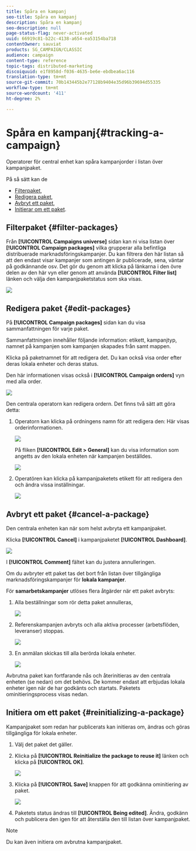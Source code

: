 ```yaml
---
title: Spåra en kampanj
seo-title: Spåra en kampanj
description: Spåra en kampanj
seo-description: null
page-status-flag: never-activated
uuid: 66919c81-b22c-4138-a654-ea53154ba718
contentOwner: sauviat
products: SG_CAMPAIGN/CLASSIC
audience: campaign
content-type: reference
topic-tags: distributed-marketing
discoiquuid: e1f8958d-f036-4635-be6e-ebdbea6ac116
translation-type: tm+mt
source-git-commit: 70b143445b2e77128b9404e35d96b39694d55335
workflow-type: tm+mt
source-wordcount: '411'
ht-degree: 2%

---
```



# Spåra en kampanj{#tracking-a-campaign}

Operatorer för central enhet kan spåra kampanjorder i listan över kampanjpaket.

På så sätt kan de

* [Filterpaket](#filter-packages),
* [Redigera paket](#edit-packages),
* [Avbryt ett paket](#cancel-a-package),
* [Initierar om ett paket](#reinitializing-a-package).

## Filterpaket {#filter-packages}

Från **[!UICONTROL Campaigns universe]** sidan kan ni visa listan över **[!UICONTROL Campaign packages]** vilka grupperar alla befintliga distribuerade marknadsföringskampanjer. Du kan filtrera den här listan så att den endast visar kampanjer som antingen är publicerade, sena, väntar på godkännande osv. Det gör du genom att klicka på länkarna i den övre delen av den här vyn eller genom att använda **[!UICONTROL Filter list]** länken och välja den kampanjpaketstatus som ska visas.

![](assets/mkg_dist_catalog_filter.png)

## Redigera paket {#edit-packages}

På **[!UICONTROL Campaign packages]** sidan kan du visa sammanfattningen för varje paket.

Sammanfattningen innehåller följande information: etikett, kampanjtyp, namnet på kampanjen som kampanjen skapades från samt mappen.

Klicka på paketnamnet för att redigera det. Du kan också visa order efter deras lokala enheter och deras status.

Den här informationen visas också i **[!UICONTROL Campaign orders]** vyn med alla order.

![](assets/mkg_dist_catalog_op_command_details.png)

Den centrala operatorn kan redigera ordern. Det finns två sätt att göra detta:

1. Operatorn kan klicka på ordningens namn för att redigera den: Här visas orderinformationen.

   ![](assets/mkg_dist_catalog_op_command_edit1.png)

   På fliken **[!UICONTROL Edit > General]** kan du visa information som angetts av den lokala enheten när kampanjen beställdes.

   ![](assets/mkg_dist_catalog_op_command_edit1a.png)

1. Operatören kan klicka på kampanjpaketets etikett för att redigera den och ändra vissa inställningar.

   ![](assets/mkg_dist_catalog_op_command_edit2.png)

## Avbryt ett paket {#cancel-a-package}

Den centrala enheten kan när som helst avbryta ett kampanjpaket.

Klicka **[!UICONTROL Cancel]** i kampanjpaketet **[!UICONTROL Dashboard]**.

![](assets/mkg_dist_cancel_op_from_dashboard.png)

I **[!UICONTROL Comment]** fältet kan du justera annulleringen.

Om du avbryter ett paket tas det bort från listan över tillgängliga marknadsföringskampanjer för **lokala kampanjer**.

För **samarbetskampanjer** utlöses flera åtgärder när ett paket avbryts:

1. Alla beställningar som rör detta paket annulleras,

   ![](assets/mkg_dist_mutual_op_cancelled.png)

1. Referenskampanjen avbryts och alla aktiva processer (arbetsflöden, leveranser) stoppas.

   ![](assets/mkg_dist_mutual_op_cancelled1.png)

1. En anmälan skickas till alla berörda lokala enheter.

   ![](assets/mkg_dist_mutual_op_cancelled2.png)

Avbrutna paket kan fortfarande nås och återinitieras av den centrala enheten (se nedan) om det behövs. De kommer endast att erbjudas lokala enheter igen när de har godkänts och startats. Paketets ominitieringsprocess visas nedan.

## Initiera om ett paket {#reinitializing-a-package}

Kampanjpaket som redan har publicerats kan initieras om, ändras och göras tillgängliga för lokala enheter.

1. Välj det paket det gäller.
1. Klicka på **[!UICONTROL Reinitialize the package to reuse it]** länken och klicka på **[!UICONTROL OK]**.

   ![](assets/mkg_dist_mutual_op_reinit.png)

1. Klicka på **[!UICONTROL Save]** knappen för att godkänna ominitiering av paket.

   ![](assets/mkg_dist_mutual_op_reinit2.png)

1. Paketets status ändras till **[!UICONTROL Being edited]**. Ändra, godkänn och publicera den igen för att återställa den till listan över kampanjpaket.

>[!NOTE]
>
>Du kan även initiera om avbrutna kampanjpaket.

